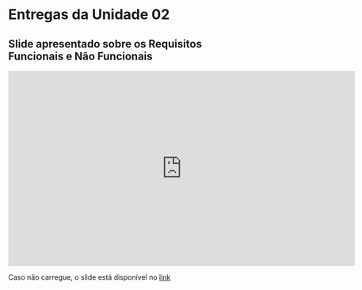 # Entregas da Unidade 02

## Slide apresentado sobre os Requisitos Funcionais e Não Funcionais

<iframe src="https://mdsreq-fga-unb.github.io/2023.2-AngelaCabeleireira/Entregas/Slide_Requisitos.pdf" width="700" height="394" style="border: none;"></iframe>

Caso não carregue, o slide está disponível no [link](Slide_Requisitos.pdf)